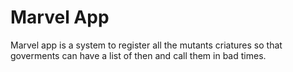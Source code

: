 # Marvel App
Marvel app is a system to register all the mutants criatures so that goverments can have a list of then and call them in bad times.

